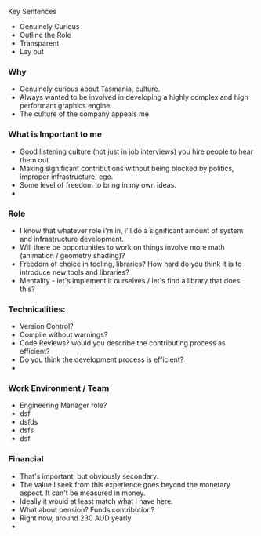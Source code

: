Key Sentences
- Genuinely Curious
- Outline the Role
- Transparent
- Lay out

### Why
- Genuinely curious about Tasmania, culture.
- Always wanted to be involved in developing a highly complex and high performant graphics engine.
- The culture of the company appeals me

### What is Important to me
- Good listening culture (not just in job interviews)
  you hire people to hear them out.
- Making significant contributions without being blocked by politics, improper infrastructure, ego.
- Some level of freedom to bring in my own ideas.
- 


### Role
- I know that whatever role i'm in, i'll do a significant amount of system and infrastructure development.
- Will there be opportunities to work on things involve more math (animation / geometry shading)?
- Freedom of choice in tooling, libraries? How hard do you think it is to introduce new tools and libraries?
- Mentality - let's implement it ourselves / let's find a library that does this?

### Technicalities:
- Version Control?
- Compile without warnings?
- Code Reviews? would you describe the contributing process as efficient?
- Do you think the development process is efficient?
- 
### Work Environment / Team
- Engineering Manager role?
- dsf
- dsfds
- dsfs
- dsf

### Financial
- That's important, but obviously secondary.
- The value I seek from this experience goes beyond the monetary aspect.
  It can't be measured in money.
- Ideally it would at least match what I have here.
- What about pension? Funds contribution? 
- Right now, around 230 AUD yearly
- 

